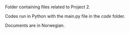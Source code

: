 Folder containing files related to Project 2. 

Codes run in Python with the main.py file in the $code$ folder.

Documents are in Norwegian.
